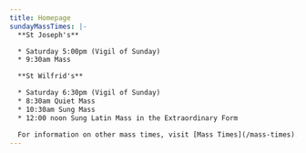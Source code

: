 ```yaml
---
title: Homepage
sundayMassTimes: |-
  **St Joseph's**

  * Saturday 5:00pm (Vigil of Sunday)
  * 9:30am Mass

  **St Wilfrid's**

  * Saturday 6:30pm (Vigil of Sunday)
  * 8:30am Quiet Mass
  * 10:30am Sung Mass
  * 12:00 noon Sung Latin Mass in the Extraordinary Form

  For information on other mass times, visit [Mass Times](/mass-times).
---
```


